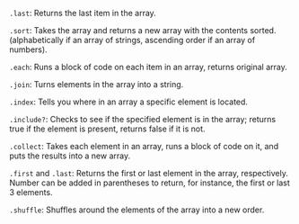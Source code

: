`.last`: Returns the last item in the array.

`.sort`: Takes the array and returns a new array with the contents sorted. (alphabetically if an array of strings, ascending order if an array of numbers).

`.each`: Runs a block of code on each item in an array, returns original array.

`.join`: Turns elements in the array into a string.

`.index`: Tells you where in an array a specific element is located.

`.include?`: Checks to see if the specified element is in the array; returns true if the element is present, returns false if it is not.

`.collect`: Takes each element in an array, runs a block of code on it, and puts the results into a new array.

`.first` and `.last`: Returns the first or last element in the array, respectively. Number can be added in parentheses to return, for instance, the first or last 3 elements.

`.shuffle`: Shuffles around the elements of the array into a new order.
